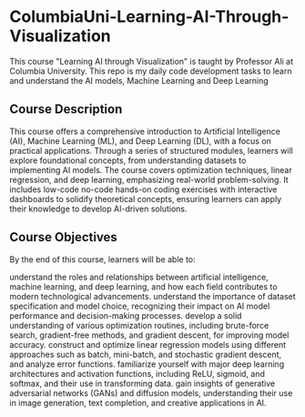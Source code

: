 # ColumbiaUni-Learning-AI-Through-Visualization
This course "Learning AI through Visualization" is taught by Professor Ali at Columbia University. This repo is my daily code development tasks to learn and understand the AI models, Machine Learning and Deep Learning

## Course Description
This course offers a comprehensive introduction to Artificial Intelligence (AI), Machine Learning (ML), and Deep Learning (DL), with a focus on practical applications. Through a series of structured modules, learners will explore foundational concepts, from understanding datasets to implementing AI models. The course covers optimization techniques, linear regression, and deep learning, emphasizing real-world problem-solving. It includes low-code no-code hands-on coding exercises with interactive dashboards to solidify theoretical concepts, ensuring learners can apply their knowledge to develop AI-driven solutions.

 

## Course Objectives
By the end of this course, learners will be able to:

understand the roles and relationships between artificial intelligence, machine learning, and deep learning, and how each field contributes to modern technological advancements.
understand the importance of dataset specification and model choice, recognizing their impact on AI model performance and decision-making processes.
develop a solid understanding of various optimization routines, including brute-force search, gradient-free methods, and gradient descent, for improving model accuracy.
construct and optimize linear regression models using different approaches such as batch, mini-batch, and stochastic gradient descent, and analyze error functions.
familiarize yourself with major deep learning architectures and activation functions, including ReLU, sigmoid, and softmax, and their use in transforming data.
gain insights of generative adversarial networks (GANs) and diffusion models, understanding their use in image generation, text completion, and creative applications in AI.